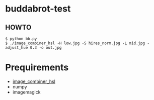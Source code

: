 buddabrot-test
==============

## HOWTO

```
$ python bb.py
$ ./image_combiner_hsl -H low.jpg -S hires_norm.jpg -L mid.jpg -adjust_hue 0.3 -o out.jpg
```

# Prequirements

* [image_combiner_hsl](https://github.com/yalue/image_combiner_hsl)
* numpy
* imagemagick

